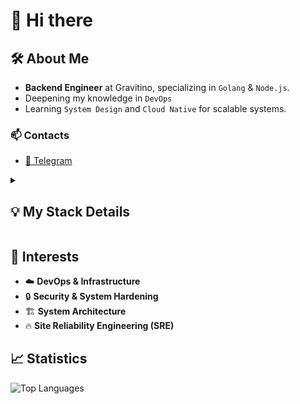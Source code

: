# 👋 Hi there

## 🛠 About Me

- **Backend Engineer** at Gravitino, specializing in `Golang` & `Node.js`.
- Deepening my knowledge in `DevOps`
- Learning `System Design` and `Cloud Native` for scalable systems.

### 📫 Contacts

- [💬 Telegram](https://t.me/idmksim)

<details>
<summary><h2>💡 My Stack Details</h2></summary>

### Cloud & Infrastructure

![Docker](https://img.shields.io/badge/Docker-%230db7ed.svg?style=for-the-badge&logo=docker&logoColor=white)
![Kubernetes](https://img.shields.io/badge/kubernetes-%23326ce5.svg?style=for-the-badge&logo=kubernetes&logoColor=white)

![Helm](https://img.shields.io/badge/Helm-0F1689?style=for-the-badge&logo=helm&logoColor=white)
![Nginx](https://img.shields.io/badge/nginx-%23009639.svg?style=for-the-badge&logo=nginx&logoColor=white)

### Monitoring & Observability

![Prometheus](https://img.shields.io/badge/Prometheus-E6522C?style=for-the-badge&logo=Prometheus&logoColor=white)
![Grafana](https://img.shields.io/badge/grafana-%23F46800.svg?style=for-the-badge&logo=grafana&logoColor=white)

![Jaeger](https://img.shields.io/badge/Jaeger-%2300ADD8.svg?style=for-the-badge&logo=jaeger&logoColor=white)
![OpenTelemetry](https://img.shields.io/badge/OpenTelemetry-FFFFFF?&style=for-the-badge&logo=opentelemetry&logoColor=black)

### Languages & Development

![Go](https://img.shields.io/badge/Go-%2300ADD8.svg?style=for-the-badge&logo=go&logoColor=white)
![TypeScript](https://img.shields.io/badge/TypeScript-%23007ACC.svg?style=for-the-badge&logo=typescript&logoColor=white)

![SQL](https://img.shields.io/badge/SQL-blue?style=for-the-badge&logo=sql&logoColor=white)
![Python](https://img.shields.io/badge/python-3670A0?style=for-the-badge&logo=python&logoColor=ffdd54)

### Databases

![Postgres](https://img.shields.io/badge/postgres-%23316192.svg?style=for-the-badge&logo=postgresql&logoColor=white)
![Redis](https://img.shields.io/badge/Redis-%23DD0031.svg?style=for-the-badge&logo=redis&logoColor=white)

![MongoDB](https://img.shields.io/badge/MongoDB-%234ea94b.svg?style=for-the-badge&logo=mongodb&logoColor=white)
![Elasticsearch](https://img.shields.io/badge/Elasticsearch-%230377CC.svg?style=for-the-badge&logo=elasticsearch&logoColor=white)

![ClickHouse](https://img.shields.io/badge/ClickHouse-FFCC01?style=for-the-badge&logo=clickhouse&logoColor=white)

### Message Brokers

![RabbitMQ](https://img.shields.io/badge/RabbitMQ-FF6600?style=for-the-badge&logo=rabbitmq&logoColor=white)
![Apache Kafka](https://img.shields.io/badge/Apache%20Kafka-000?style=for-the-badge&logo=apachekafka)
![NATS](https://img.shields.io/badge/NATS-%2315d4ba?style=for-the-badge&logo=nats)

### Tools

![Git](https://img.shields.io/badge/Git-%23F05033.svg?style=for-the-badge&logo=git&logoColor=white)
![Postman](https://img.shields.io/badge/Postman-FF6C37?style=for-the-badge&logo=postman&logoColor=white)
![Swagger](https://img.shields.io/badge/Swagger-%23Clojure?style=for-the-badge&logo=swagger&logoColor=white)

</details>

## 🚀 Interests

- ☁️ **DevOps & Infrastructure**
- 🔒 **Security & System Hardening**
- 🏗️ **System Architecture**
- 🔥 **Site Reliability Engineering (SRE)**


## 📈 Statistics

![Top Languages](https://github-readme-stats.vercel.app/api/top-langs/?username=idmaksim&theme=dark&hide_border=false&include_all_commits=false&count_private=false&layout=compact)
